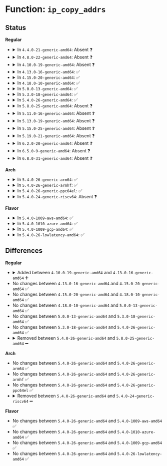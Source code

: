 # Function: <code>ip_copy_addrs</code>

## Status
<b>Regular</b>
<ul>
<li>
<details>
<summary>In <code>4.4.0-21-generic-amd64</code>: Absent ❓</summary>

```json
{
  "name": "ip_copy_addrs",
  "collision_type": "Unique Static",
  "inline_type": "Full",
  "funcs": [
    {
      "addr": 18446744071586571480,
      "name": "ip_copy_addrs",
      "external": false,
      "loc": "net/ipv4/ip_output.c:371",
      "file": "net/ipv4/ip_output.c",
      "inline": "not declared, inlined",
      "caller_inline": [
        "net/ipv4/ip_output.c:ip_queue_xmit",
        "net/ipv4/ip_output.c:__ip_make_skb"
      ],
      "caller_func": []
    }
  ],
  "symbols": []
}
```
</details>
</li>
<li>
<details>
<summary>In <code>4.8.0-22-generic-amd64</code>: Absent ❓</summary>

```json
{
  "name": "ip_copy_addrs",
  "collision_type": "Unique Static",
  "inline_type": "Full",
  "funcs": [
    {
      "addr": 18446744071587018000,
      "name": "ip_copy_addrs",
      "external": false,
      "loc": "net/ipv4/ip_output.c:369",
      "file": "net/ipv4/ip_output.c",
      "inline": "not declared, inlined",
      "caller_inline": [
        "net/ipv4/ip_output.c:__ip_make_skb",
        "net/ipv4/ip_output.c:ip_queue_xmit"
      ],
      "caller_func": []
    }
  ],
  "symbols": []
}
```
</details>
</li>
<li>
<details>
<summary>In <code>4.10.0-19-generic-amd64</code>: Absent ❓</summary>

```json
{
  "name": "ip_copy_addrs",
  "collision_type": "Unique Static",
  "inline_type": "Full",
  "funcs": [
    {
      "addr": 18446744071587213680,
      "name": "ip_copy_addrs",
      "external": false,
      "loc": "net/ipv4/ip_output.c:413",
      "file": "net/ipv4/ip_output.c",
      "inline": "not declared, inlined",
      "caller_inline": [
        "net/ipv4/ip_output.c:__ip_make_skb",
        "net/ipv4/ip_output.c:ip_queue_xmit"
      ],
      "caller_func": []
    }
  ],
  "symbols": []
}
```
</details>
</li>
<li>
<details>
<summary>In <code>4.13.0-16-generic-amd64</code>: ✅</summary>

```c
void ip_copy_addrs(struct iphdr * iph, const struct flowi4 * fl4)
```

```json
{
  "name": "ip_copy_addrs",
  "collision_type": "Unique Static",
  "inline_type": "No",
  "funcs": [
    {
      "addr": 18446744071587333184,
      "name": "ip_copy_addrs",
      "external": false,
      "loc": "net/ipv4/ip_output.c:417",
      "file": "net/ipv4/ip_output.c",
      "inline": "seen, unknown",
      "caller_inline": [],
      "caller_func": [
        "net/ipv4/ip_output.c:__ip_make_skb",
        "net/ipv4/ip_output.c:ip_queue_xmit"
      ]
    }
  ],
  "symbols": [
    {
      "addr": 18446744071587333184,
      "name": "ip_copy_addrs",
      "section": ".text",
      "bind": "STB_LOCAL",
      "size": 19
    }
  ]
}
```
</details>
</li>
<li>
<details>
<summary>In <code>4.15.0-20-generic-amd64</code>: ✅</summary>

```c
void ip_copy_addrs(struct iphdr * iph, const struct flowi4 * fl4)
```

```json
{
  "name": "ip_copy_addrs",
  "collision_type": "Unique Static",
  "inline_type": "No",
  "funcs": [
    {
      "addr": 18446744071587853728,
      "name": "ip_copy_addrs",
      "external": false,
      "loc": "net/ipv4/ip_output.c:417",
      "file": "net/ipv4/ip_output.c",
      "inline": "seen, unknown",
      "caller_inline": [],
      "caller_func": [
        "net/ipv4/ip_output.c:__ip_make_skb",
        "net/ipv4/ip_output.c:ip_queue_xmit"
      ]
    }
  ],
  "symbols": [
    {
      "addr": 18446744071587853728,
      "name": "ip_copy_addrs",
      "section": ".text",
      "bind": "STB_LOCAL",
      "size": 19
    }
  ]
}
```
</details>
</li>
<li>
<details>
<summary>In <code>4.18.0-10-generic-amd64</code>: ✅</summary>

```c
void ip_copy_addrs(struct iphdr * iph, const struct flowi4 * fl4)
```

```json
{
  "name": "ip_copy_addrs",
  "collision_type": "Unique Static",
  "inline_type": "No",
  "funcs": [
    {
      "addr": 18446744071588198528,
      "name": "ip_copy_addrs",
      "external": false,
      "loc": "net/ipv4/ip_output.c:417",
      "file": "net/ipv4/ip_output.c",
      "inline": "seen, unknown",
      "caller_inline": [],
      "caller_func": [
        "net/ipv4/ip_output.c:__ip_make_skb",
        "net/ipv4/ip_output.c:ip_queue_xmit"
      ]
    }
  ],
  "symbols": [
    {
      "addr": 18446744071588198528,
      "name": "ip_copy_addrs",
      "section": ".text",
      "bind": "STB_LOCAL",
      "size": 19
    }
  ]
}
```
</details>
</li>
<li>
<details>
<summary>In <code>5.0.0-13-generic-amd64</code>: ✅</summary>

```c
void ip_copy_addrs(struct iphdr * iph, const struct flowi4 * fl4)
```

```json
{
  "name": "ip_copy_addrs",
  "collision_type": "Unique Static",
  "inline_type": "No",
  "funcs": [
    {
      "addr": 18446744071588384160,
      "name": "ip_copy_addrs",
      "external": false,
      "loc": "net/ipv4/ip_output.c:417",
      "file": "net/ipv4/ip_output.c",
      "inline": "seen, unknown",
      "caller_inline": [],
      "caller_func": [
        "net/ipv4/ip_output.c:__ip_make_skb",
        "net/ipv4/ip_output.c:__ip_queue_xmit"
      ]
    }
  ],
  "symbols": [
    {
      "addr": 18446744071588384160,
      "name": "ip_copy_addrs",
      "section": ".text",
      "bind": "STB_LOCAL",
      "size": 19
    }
  ]
}
```
</details>
</li>
<li>
<details>
<summary>In <code>5.3.0-18-generic-amd64</code>: ✅</summary>

```c
void ip_copy_addrs(struct iphdr * iph, const struct flowi4 * fl4)
```

```json
{
  "name": "ip_copy_addrs",
  "collision_type": "Unique Static",
  "inline_type": "No",
  "funcs": [
    {
      "addr": 18446744071588785648,
      "name": "ip_copy_addrs",
      "external": false,
      "loc": "net/ipv4/ip_output.c:444",
      "file": "net/ipv4/ip_output.c",
      "inline": "seen, unknown",
      "caller_inline": [],
      "caller_func": [
        "net/ipv4/ip_output.c:__ip_make_skb",
        "net/ipv4/ip_output.c:__ip_queue_xmit"
      ]
    }
  ],
  "symbols": [
    {
      "addr": 18446744071588785648,
      "name": "ip_copy_addrs",
      "section": ".text",
      "bind": "STB_LOCAL",
      "size": 19
    }
  ]
}
```
</details>
</li>
<li>
<details>
<summary>In <code>5.4.0-26-generic-amd64</code>: ✅</summary>

```c
void ip_copy_addrs(struct iphdr * iph, const struct flowi4 * fl4)
```

```json
{
  "name": "ip_copy_addrs",
  "collision_type": "Unique Static",
  "inline_type": "No",
  "funcs": [
    {
      "addr": 18446744071589009248,
      "name": "ip_copy_addrs",
      "external": false,
      "loc": "net/ipv4/ip_output.c:444",
      "file": "net/ipv4/ip_output.c",
      "inline": "seen, unknown",
      "caller_inline": [],
      "caller_func": [
        "net/ipv4/ip_output.c:__ip_make_skb",
        "net/ipv4/ip_output.c:__ip_queue_xmit"
      ]
    }
  ],
  "symbols": [
    {
      "addr": 18446744071589009248,
      "name": "ip_copy_addrs",
      "section": ".text",
      "bind": "STB_LOCAL",
      "size": 19
    }
  ]
}
```
</details>
</li>
<li>
<details>
<summary>In <code>5.8.0-25-generic-amd64</code>: Absent ❓</summary>

```json
{
  "name": "ip_copy_addrs",
  "collision_type": "Unique Static",
  "inline_type": "Full",
  "funcs": [
    {
      "addr": 18446744071589982079,
      "name": "ip_copy_addrs",
      "external": false,
      "loc": "net/ipv4/ip_output.c:443",
      "file": "net/ipv4/ip_output.c",
      "inline": "not declared, inlined",
      "caller_inline": [
        "net/ipv4/ip_output.c:__ip_make_skb",
        "net/ipv4/ip_output.c:__ip_queue_xmit"
      ],
      "caller_func": []
    }
  ],
  "symbols": []
}
```
</details>
</li>
<li>
<details>
<summary>In <code>5.11.0-16-generic-amd64</code>: Absent ❓</summary>

```json
{
  "name": "ip_copy_addrs",
  "collision_type": "Unique Static",
  "inline_type": "Full",
  "funcs": [
    {
      "addr": 18446744071590022847,
      "name": "ip_copy_addrs",
      "external": false,
      "loc": "net/ipv4/ip_output.c:444",
      "file": "net/ipv4/ip_output.c",
      "inline": "not declared, inlined",
      "caller_inline": [
        "net/ipv4/ip_output.c:__ip_make_skb",
        "net/ipv4/ip_output.c:__ip_queue_xmit"
      ],
      "caller_func": []
    }
  ],
  "symbols": []
}
```
</details>
</li>
<li>
<details>
<summary>In <code>5.13.0-19-generic-amd64</code>: Absent ❓</summary>

```json
{
  "name": "ip_copy_addrs",
  "collision_type": "Unique Static",
  "inline_type": "Full",
  "funcs": [
    {
      "addr": 18446744071589937072,
      "name": "ip_copy_addrs",
      "external": false,
      "loc": "net/ipv4/ip_output.c:445",
      "file": "net/ipv4/ip_output.c",
      "inline": "not declared, inlined",
      "caller_inline": [
        "net/ipv4/ip_output.c:__ip_make_skb",
        "net/ipv4/ip_output.c:__ip_queue_xmit"
      ],
      "caller_func": []
    }
  ],
  "symbols": []
}
```
</details>
</li>
<li>
<details>
<summary>In <code>5.15.0-25-generic-amd64</code>: Absent ❓</summary>

```json
{
  "name": "ip_copy_addrs",
  "collision_type": "Unique Static",
  "inline_type": "Full",
  "funcs": [
    {
      "addr": 18446744071590704094,
      "name": "ip_copy_addrs",
      "external": false,
      "loc": "net/ipv4/ip_output.c:443",
      "file": "net/ipv4/ip_output.c",
      "inline": "not declared, inlined",
      "caller_inline": [
        "net/ipv4/ip_output.c:__ip_make_skb",
        "net/ipv4/ip_output.c:__ip_queue_xmit"
      ],
      "caller_func": []
    }
  ],
  "symbols": []
}
```
</details>
</li>
<li>
<details>
<summary>In <code>5.19.0-21-generic-amd64</code>: Absent ❓</summary>

```json
{
  "name": "ip_copy_addrs",
  "collision_type": "Unique Static",
  "inline_type": "Full",
  "funcs": [
    {
      "addr": 18446744071592332635,
      "name": "ip_copy_addrs",
      "external": false,
      "loc": "net/ipv4/ip_output.c:443",
      "file": "net/ipv4/ip_output.c",
      "inline": "not declared, inlined",
      "caller_inline": [
        "net/ipv4/ip_output.c:__ip_make_skb",
        "net/ipv4/ip_output.c:__ip_queue_xmit"
      ],
      "caller_func": []
    }
  ],
  "symbols": []
}
```
</details>
</li>
<li>
<details>
<summary>In <code>6.2.0-20-generic-amd64</code>: Absent ❓</summary>

```json
{
  "name": "ip_copy_addrs",
  "collision_type": "Unique Static",
  "inline_type": "Full",
  "funcs": [
    {
      "addr": 18446744071594170315,
      "name": "ip_copy_addrs",
      "external": false,
      "loc": "net/ipv4/ip_output.c:443",
      "file": "net/ipv4/ip_output.c",
      "inline": "not declared, inlined",
      "caller_inline": [
        "net/ipv4/ip_output.c:__ip_make_skb",
        "net/ipv4/ip_output.c:__ip_queue_xmit"
      ],
      "caller_func": []
    }
  ],
  "symbols": []
}
```
</details>
</li>
<li>
<details>
<summary>In <code>6.5.0-9-generic-amd64</code>: Absent ❓</summary>

```json
{
  "name": "ip_copy_addrs",
  "collision_type": "Unique Static",
  "inline_type": "Full",
  "funcs": [
    {
      "addr": 18446744071594557216,
      "name": "ip_copy_addrs",
      "external": false,
      "loc": "net/ipv4/ip_output.c:445",
      "file": "net/ipv4/ip_output.c",
      "inline": "not declared, inlined",
      "caller_inline": [
        "net/ipv4/ip_output.c:__ip_make_skb",
        "net/ipv4/ip_output.c:__ip_queue_xmit"
      ],
      "caller_func": []
    }
  ],
  "symbols": []
}
```
</details>
</li>
<li>
<details>
<summary>In <code>6.8.0-31-generic-amd64</code>: Absent ❓</summary>

```json
{
  "name": "ip_copy_addrs",
  "collision_type": "Unique Static",
  "inline_type": "Full",
  "funcs": [
    {
      "addr": 18446744071595359840,
      "name": "ip_copy_addrs",
      "external": false,
      "loc": "net/ipv4/ip_output.c:446",
      "file": "net/ipv4/ip_output.c",
      "inline": "not declared, inlined",
      "caller_inline": [
        "net/ipv4/ip_output.c:__ip_make_skb",
        "net/ipv4/ip_output.c:__ip_queue_xmit"
      ],
      "caller_func": []
    }
  ],
  "symbols": []
}
```
</details>
</li>
</ul>
<b>Arch</b>
<ul>
<li>
<details>
<summary>In <code>5.4.0-26-generic-arm64</code>: ✅</summary>

```c
void ip_copy_addrs(struct iphdr * iph, const struct flowi4 * fl4)
```

```json
{
  "name": "ip_copy_addrs",
  "collision_type": "Unique Static",
  "inline_type": "No",
  "funcs": [
    {
      "addr": 18446603336502615096,
      "name": "ip_copy_addrs",
      "external": false,
      "loc": "net/ipv4/ip_output.c:444",
      "file": "net/ipv4/ip_output.c",
      "inline": "seen, unknown",
      "caller_inline": [],
      "caller_func": [
        "net/ipv4/ip_output.c:__ip_make_skb",
        "net/ipv4/ip_output.c:__ip_queue_xmit"
      ]
    }
  ],
  "symbols": [
    {
      "addr": 18446603336502615096,
      "name": "ip_copy_addrs",
      "section": ".text",
      "bind": "STB_LOCAL",
      "size": 48
    }
  ]
}
```
</details>
</li>
<li>
<details>
<summary>In <code>5.4.0-26-generic-armhf</code>: ✅</summary>

```c
void ip_copy_addrs(struct iphdr * iph, const struct flowi4 * fl4)
```

```json
{
  "name": "ip_copy_addrs",
  "collision_type": "Unique Static",
  "inline_type": "No",
  "funcs": [
    {
      "addr": 3235321464,
      "name": "ip_copy_addrs",
      "external": false,
      "loc": "net/ipv4/ip_output.c:444",
      "file": "net/ipv4/ip_output.c",
      "inline": "seen, unknown",
      "caller_inline": [],
      "caller_func": [
        "net/ipv4/ip_output.c:__ip_make_skb",
        "net/ipv4/ip_output.c:__ip_queue_xmit"
      ]
    }
  ],
  "symbols": [
    {
      "addr": 3235321464,
      "name": "ip_copy_addrs",
      "section": ".text",
      "bind": "STB_LOCAL",
      "size": 40
    }
  ]
}
```
</details>
</li>
<li>
<details>
<summary>In <code>5.4.0-26-generic-ppc64el</code>: ✅</summary>

```c
void ip_copy_addrs(struct iphdr * iph, const struct flowi4 * fl4)
```

```json
{
  "name": "ip_copy_addrs",
  "collision_type": "Unique Static",
  "inline_type": "No",
  "funcs": [
    {
      "addr": 13835058055296209744,
      "name": "ip_copy_addrs",
      "external": false,
      "loc": "net/ipv4/ip_output.c:444",
      "file": "net/ipv4/ip_output.c",
      "inline": "seen, unknown",
      "caller_inline": [],
      "caller_func": [
        "net/ipv4/ip_output.c:__ip_make_skb",
        "net/ipv4/ip_output.c:__ip_queue_xmit"
      ]
    }
  ],
  "symbols": [
    {
      "addr": 13835058055296209744,
      "name": "ip_copy_addrs",
      "section": ".text",
      "bind": "STB_LOCAL",
      "size": 20
    }
  ]
}
```
</details>
</li>
<li>
<details>
<summary>In <code>5.4.0-24-generic-riscv64</code>: Absent ❓</summary>

```json
{
  "name": "ip_copy_addrs",
  "collision_type": "Unique Static",
  "inline_type": "Full",
  "funcs": [
    {
      "addr": 18446743936278777064,
      "name": "ip_copy_addrs",
      "external": false,
      "loc": "net/ipv4/ip_output.c:444",
      "file": "net/ipv4/ip_output.c",
      "inline": "not declared, inlined",
      "caller_inline": [
        "net/ipv4/ip_output.c:__ip_make_skb",
        "net/ipv4/ip_output.c:__ip_queue_xmit"
      ],
      "caller_func": []
    }
  ],
  "symbols": []
}
```
</details>
</li>
</ul>
<b>Flavor</b>
<ul>
<li>
<details>
<summary>In <code>5.4.0-1009-aws-amd64</code>: ✅</summary>

```c
void ip_copy_addrs(struct iphdr * iph, const struct flowi4 * fl4)
```

```json
{
  "name": "ip_copy_addrs",
  "collision_type": "Unique Static",
  "inline_type": "No",
  "funcs": [
    {
      "addr": 18446744071588615632,
      "name": "ip_copy_addrs",
      "external": false,
      "loc": "net/ipv4/ip_output.c:444",
      "file": "net/ipv4/ip_output.c",
      "inline": "seen, unknown",
      "caller_inline": [],
      "caller_func": [
        "net/ipv4/ip_output.c:__ip_make_skb",
        "net/ipv4/ip_output.c:__ip_queue_xmit"
      ]
    }
  ],
  "symbols": [
    {
      "addr": 18446744071588615632,
      "name": "ip_copy_addrs",
      "section": ".text",
      "bind": "STB_LOCAL",
      "size": 19
    }
  ]
}
```
</details>
</li>
<li>
<details>
<summary>In <code>5.4.0-1010-azure-amd64</code>: ✅</summary>

```c
void ip_copy_addrs(struct iphdr * iph, const struct flowi4 * fl4)
```

```json
{
  "name": "ip_copy_addrs",
  "collision_type": "Unique Static",
  "inline_type": "No",
  "funcs": [
    {
      "addr": 18446744071588327616,
      "name": "ip_copy_addrs",
      "external": false,
      "loc": "net/ipv4/ip_output.c:444",
      "file": "net/ipv4/ip_output.c",
      "inline": "seen, unknown",
      "caller_inline": [],
      "caller_func": [
        "net/ipv4/ip_output.c:__ip_make_skb",
        "net/ipv4/ip_output.c:__ip_queue_xmit"
      ]
    }
  ],
  "symbols": [
    {
      "addr": 18446744071588327616,
      "name": "ip_copy_addrs",
      "section": ".text",
      "bind": "STB_LOCAL",
      "size": 19
    }
  ]
}
```
</details>
</li>
<li>
<details>
<summary>In <code>5.4.0-1009-gcp-amd64</code>: ✅</summary>

```c
void ip_copy_addrs(struct iphdr * iph, const struct flowi4 * fl4)
```

```json
{
  "name": "ip_copy_addrs",
  "collision_type": "Unique Static",
  "inline_type": "No",
  "funcs": [
    {
      "addr": 18446744071589051808,
      "name": "ip_copy_addrs",
      "external": false,
      "loc": "net/ipv4/ip_output.c:444",
      "file": "net/ipv4/ip_output.c",
      "inline": "seen, unknown",
      "caller_inline": [],
      "caller_func": [
        "net/ipv4/ip_output.c:__ip_make_skb",
        "net/ipv4/ip_output.c:__ip_queue_xmit"
      ]
    }
  ],
  "symbols": [
    {
      "addr": 18446744071589051808,
      "name": "ip_copy_addrs",
      "section": ".text",
      "bind": "STB_LOCAL",
      "size": 19
    }
  ]
}
```
</details>
</li>
<li>
<details>
<summary>In <code>5.4.0-26-lowlatency-amd64</code>: ✅</summary>

```c
void ip_copy_addrs(struct iphdr * iph, const struct flowi4 * fl4)
```

```json
{
  "name": "ip_copy_addrs",
  "collision_type": "Unique Static",
  "inline_type": "No",
  "funcs": [
    {
      "addr": 18446744071589090992,
      "name": "ip_copy_addrs",
      "external": false,
      "loc": "net/ipv4/ip_output.c:444",
      "file": "net/ipv4/ip_output.c",
      "inline": "seen, unknown",
      "caller_inline": [],
      "caller_func": [
        "net/ipv4/ip_output.c:__ip_make_skb",
        "net/ipv4/ip_output.c:__ip_queue_xmit"
      ]
    }
  ],
  "symbols": [
    {
      "addr": 18446744071589090992,
      "name": "ip_copy_addrs",
      "section": ".text",
      "bind": "STB_LOCAL",
      "size": 19
    }
  ]
}
```
</details>
</li>
</ul>

## Differences
<b>Regular</b>
<ul>
<li>
<details>
<summary>Added between <code>4.10.0-19-generic-amd64</code> and <code>4.13.0-16-generic-amd64</code> ➕</summary>

```c
void ip_copy_addrs(struct iphdr * iph, const struct flowi4 * fl4)
```
</details>
</li>
<li>
No changes between <code>4.13.0-16-generic-amd64</code> and <code>4.15.0-20-generic-amd64</code> ✅
</li>
<li>
No changes between <code>4.15.0-20-generic-amd64</code> and <code>4.18.0-10-generic-amd64</code> ✅
</li>
<li>
No changes between <code>4.18.0-10-generic-amd64</code> and <code>5.0.0-13-generic-amd64</code> ✅
</li>
<li>
No changes between <code>5.0.0-13-generic-amd64</code> and <code>5.3.0-18-generic-amd64</code> ✅
</li>
<li>
No changes between <code>5.3.0-18-generic-amd64</code> and <code>5.4.0-26-generic-amd64</code> ✅
</li>
<li>
<details>
<summary>Removed between <code>5.4.0-26-generic-amd64</code> and <code>5.8.0-25-generic-amd64</code> ➖</summary>

```c
void ip_copy_addrs(struct iphdr * iph, const struct flowi4 * fl4)
```
</details>
</li>
</ul>
<b>Arch</b>
<ul>
<li>
No changes between <code>5.4.0-26-generic-amd64</code> and <code>5.4.0-26-generic-arm64</code> ✅
</li>
<li>
No changes between <code>5.4.0-26-generic-amd64</code> and <code>5.4.0-26-generic-armhf</code> ✅
</li>
<li>
No changes between <code>5.4.0-26-generic-amd64</code> and <code>5.4.0-26-generic-ppc64el</code> ✅
</li>
<li>
<details>
<summary>Removed between <code>5.4.0-26-generic-amd64</code> and <code>5.4.0-24-generic-riscv64</code> ➖</summary>

```c
void ip_copy_addrs(struct iphdr * iph, const struct flowi4 * fl4)
```
</details>
</li>
</ul>
<b>Flavor</b>
<ul>
<li>
No changes between <code>5.4.0-26-generic-amd64</code> and <code>5.4.0-1009-aws-amd64</code> ✅
</li>
<li>
No changes between <code>5.4.0-26-generic-amd64</code> and <code>5.4.0-1010-azure-amd64</code> ✅
</li>
<li>
No changes between <code>5.4.0-26-generic-amd64</code> and <code>5.4.0-1009-gcp-amd64</code> ✅
</li>
<li>
No changes between <code>5.4.0-26-generic-amd64</code> and <code>5.4.0-26-lowlatency-amd64</code> ✅
</li>
</ul>
